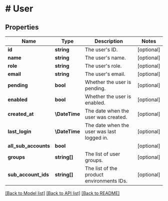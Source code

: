 # # User

## Properties

Name | Type | Description | Notes
------------ | ------------- | ------------- | -------------
**id** | **string** | The user&#39;s ID. | [optional]
**name** | **string** | The user&#39;s name. | [optional]
**role** | **string** | The user&#39;s role. | [optional]
**email** | **string** | The user&#39;s email. | [optional]
**pending** | **bool** | Whether the user is pending. | [optional]
**enabled** | **bool** | Whether the user is enabled. | [optional]
**created_at** | **\DateTime** | The date when the user was created. | [optional]
**last_login** | **\DateTime** | The date when the user was last logged in. | [optional]
**all_sub_accounts** | **bool** |  | [optional]
**groups** | **string[]** | The list of user groups. | [optional]
**sub_account_ids** | **string[]** | The list of the product environments IDs. | [optional]

[[Back to Model list]](../../README.md#models) [[Back to API list]](../../README.md#endpoints) [[Back to README]](../../README.md)
